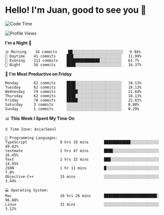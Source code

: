 # Hello! I'm Juan, good to see you 👋

<!--
**Y-k-Y/Y-k-Y** is a ✨ _special_ ✨ repository because its `README.md` (this file) appears on your GitHub profile.

Here are some ideas to get you started:

- 🔭 I’m currently working on ...
- 🌱 I’m currently learning ...
- 👯 I’m looking to collaborate on ...
- 🤔 I’m looking for help with ...
- 💬 Ask me about ...
- 📫 How to reach me: ...
- 😄 Pronouns: ...
- ⚡ Fun fact: ...
-->
<!--
![Profile views](https://gpvc.arturio.dev/Y-k-Y)

[![Omid Nikrah StackOverflow](https://github-readme-stackoverflow.vercel.app/?userID=9517076)](https://stackoverflow.com/users/9517076/i-have-10-fingers)
-->

<!--START_SECTION:waka-->
![Code Time](http://img.shields.io/badge/Code%20Time-438%20hrs%2037%20mins-blue)

![Profile Views](http://img.shields.io/badge/Profile%20Views-0-blue)

**I'm a Night 🦉** 

```text
🌞 Morning    34 commits     ██░░░░░░░░░░░░░░░░░░░░░░░   9.94% 
🌆 Daytime    41 commits     ███░░░░░░░░░░░░░░░░░░░░░░   11.99% 
🌃 Evening    211 commits    ███████████████░░░░░░░░░░   61.7% 
🌙 Night      56 commits     ████░░░░░░░░░░░░░░░░░░░░░   16.37%

```
📅 **I'm Most Productive on Friday** 

```text
Monday       62 commits     ████░░░░░░░░░░░░░░░░░░░░░   18.13% 
Tuesday      62 commits     ████░░░░░░░░░░░░░░░░░░░░░   18.13% 
Wednesday    74 commits     █████░░░░░░░░░░░░░░░░░░░░   21.64% 
Thursday     62 commits     ████░░░░░░░░░░░░░░░░░░░░░   18.13% 
Friday       78 commits     █████░░░░░░░░░░░░░░░░░░░░   22.81% 
Saturday     3 commits      ░░░░░░░░░░░░░░░░░░░░░░░░░   0.88% 
Sunday       1 commits      ░░░░░░░░░░░░░░░░░░░░░░░░░   0.29%

```


📊 **This Week I Spent My Time On** 

```text
⌚︎ Time Zone: Asia/Seoul

💬 Programming Languages: 
TypeScript               8 hrs 19 mins       ████████████░░░░░░░░░░░░░   49.02% 
textmate                 2 hrs 47 mins       ████░░░░░░░░░░░░░░░░░░░░░   16.45% 
Text                     2 hrs 32 mins       ███░░░░░░░░░░░░░░░░░░░░░░   14.95% 
JSON                     1 hr 11 mins        █░░░░░░░░░░░░░░░░░░░░░░░░   7.0% 
Objective-C++            35 mins             ░░░░░░░░░░░░░░░░░░░░░░░░░   3.44%

💻 Operating System: 
Mac                      16 hrs 26 mins      ████████████████████████░   96.88% 
Linux                    31 mins             ░░░░░░░░░░░░░░░░░░░░░░░░░   3.12%

```


<!--END_SECTION:waka-->
